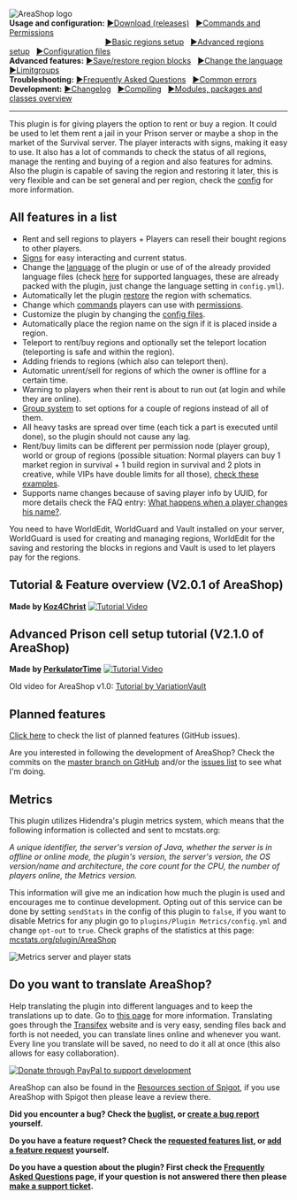 ![AreaShop logo](https://cloud.githubusercontent.com/assets/6951068/9471294/f016d8ee-4b4f-11e5-9bda-d61b1c423ebb.png)<br/>
**Usage and configuration:**
[►Download (releases)](https://github.com/NLthijs48/AreaShop/releases)&nbsp;&nbsp;
[►Commands and Permissions](https://github.com/NLthijs48/AreaShop/wiki/Commands-and-Permissions)&nbsp;&nbsp;
<br/>&nbsp;&nbsp;&nbsp;&nbsp;&nbsp;&nbsp;&nbsp;&nbsp;&nbsp;&nbsp;&nbsp;&nbsp;&nbsp;&nbsp;&nbsp;&nbsp;&nbsp;&nbsp;&nbsp;&nbsp;&nbsp;&nbsp;&nbsp;&nbsp;&nbsp;&nbsp;&nbsp;&nbsp;&nbsp;&nbsp;&nbsp;&nbsp;&nbsp;&nbsp;&nbsp;&nbsp;&nbsp;&nbsp;&nbsp;&nbsp;&nbsp;&nbsp;&nbsp;&nbsp;[►Basic regions setup](https://github.com/NLthijs48/AreaShop/wiki/Basic-regions-setup)&nbsp;&nbsp;
[►Advanced regions setup](https://github.com/NLthijs48/AreaShop/wiki/Advanced-regions-setup)&nbsp;&nbsp;
[►Configuration files](https://github.com/NLthijs48/AreaShop/wiki/The-config-system)<br/>
**Advanced features:**
[►Save/restore region blocks](https://github.com/NLthijs48/AreaShop/wiki/Region-blocks-save-restore)&nbsp;&nbsp;
[►Change the language](https://github.com/NLthijs48/AreaShop/wiki/Language-support)&nbsp;&nbsp;
[►Limitgroups](https://github.com/NLthijs48/AreaShop/wiki/Limitgroups-information-and-examples)<br/>
**Troubleshooting:**
[►Frequently Asked Questions](https://github.com/NLthijs48/AreaShop/wiki/Frequently-Asked-Questions)&nbsp;&nbsp;
[►Common errors](https://github.com/NLthijs48/AreaShop/wiki/Common-errors)<br/>
**Development:**
[►Changelog](https://github.com/NLthijs48/AreaShop/wiki/Changelog)&nbsp;&nbsp;
[►Compiling](https://github.com/NLthijs48/AreaShop/wiki/Compiling-AreaShop)&nbsp;&nbsp;
[►Modules, packages and classes overview](https://github.com/NLthijs48/AreaShop/wiki/Modules,-packages-and-classes-overview)

***

This plugin is for giving players the option to rent or buy a region. It could be used to let them rent a jail in your Prison server or maybe a shop in the market of the Survival server. The player interacts with signs, making it easy to use. It also has a lot of commands to check the status of all regions, manage the renting and buying of a region and also features for admins. Also the plugin is capable of saving the region and restoring it later, this is very flexible and can be set general and per region, check the [config](https://github.com/NLthijs48/AreaShop/wiki/The-config-system) for more information.

## All features in a list
* Rent and sell regions to players + Players can resell their bought regions to other players.
* [Signs](https://github.com/NLthijs48/AreaShop/wiki/Basic-regions-setup) for easy interacting and current status.
* Change the [language](https://github.com/NLthijs48/AreaShop/wiki/Language-support) of the plugin or use of of the already provided language files (check [here](https://github.com/NLthijs48/AreaShop/tree/master/AreaShop/src/main/resources/lang) for supported languages, these are already packed with the plugin, just change the language setting in `config.yml`).
* Automatically let the plugin [restore](https://github.com/NLthijs48/AreaShop/wiki/Region-blocks-save-restore) the region with schematics.
* Change which [commands](https://github.com/NLthijs48/AreaShop/wiki/Commands-and-Permissions) players can use with [permissions](https://github.com/NLthijs48/AreaShop/wiki/Commands-and-Permissions).
* Customize the plugin by changing the [config files](https://github.com/NLthijs48/AreaShop/wiki/The-config-system).
* Automatically place the region name on the sign if it is placed inside a region.
* Teleport to rent/buy regions and optionally set the teleport location (teleporting is safe and within the region).
* Adding friends to regions (which also can teleport then).
* Automatic unrent/sell for regions of which the owner is offline for a certain time.
* Warning to players when their rent is about to run out (at login and while they are online).
* [Group system](https://github.com/NLthijs48/AreaShop/wiki/The-config-system) to set options for a couple of regions instead of all of them.
* All heavy tasks are spread over time (each tick a part is executed until done), so the plugin should not cause any lag.
* Rent/buy limits can be different per permission node (player group), world or group of regions (possible situation: Normal players can buy 1 market region in survival + 1 build region in survival and 2 plots in creative, while VIPs have double limits for all those), [check these examples](https://github.com/NLthijs48/AreaShop/wiki/Limitgroups-information-and-examples).
* Supports name changes because of saving player info by UUID, for more details check the FAQ entry: [What happens when a player changes his name?](https://github.com/NLthijs48/AreaShop/wiki/Frequently-Asked-Questions#what-happens-when-a-player-changes-his-name).

You need to have WorldEdit, WorldGuard and Vault installed on your server, WorldGuard is used for creating and managing regions, WorldEdit for the saving and restoring the blocks in regions and Vault is used to let players pay for the regions.

## Tutorial & Feature overview (V2.0.1 of AreaShop)
**Made by [Koz4Christ](https://www.youtube.com/user/koz4christ)**
[![Tutorial Video](https://cloud.githubusercontent.com/assets/6951068/9532789/152c33f8-4d0e-11e5-8d1c-9e80c19ceab8.png)](https://www.youtube.com/watch?v=328WrStVkzs)

## Advanced Prison cell setup tutorial (V2.1.0 of AreaShop)
**Made by [PerkulatorTime](https://www.youtube.com/user/PerkulatorTime)**
[![Tutorial Video](https://cloud.githubusercontent.com/assets/6951068/9532788/147526cc-4d0e-11e5-9672-1274faae280a.png)](https://www.youtube.com/watch?v=OQOsOG-EdNc)

Old video for AreaShop v1.0: [Tutorial by VariationVault](https://www.youtube.com/watch?v=k2HMCxCCOYo)

## Planned features
[Click here](https://github.com/NLthijs48/AreaShop/labels/Feature) to check the list of planned features (GitHub issues).

Are you interested in following the development of AreaShop? Check the commits on the [master branch on GitHub](https://github.com/NLthijs48/AreaShop/commits/master) and/or the [issues list](https://github.com/NLthijs48/AreaShop/issues?q=sort%3Aupdated-desc) to see what I'm doing.

## Metrics
This plugin utilizes Hidendra's plugin metrics system, which means that the following information is collected and sent to mcstats.org:

*A unique identifier, the server's version of Java, whether the server is in offline or online mode, the plugin's version, the server's version, the OS version/name and architecture, the core count for the CPU, the number of players online, the Metrics version.*

This information will give me an indication how much the plugin is used and encourages me to continue development. Opting out of this service can be done by setting `sendStats` in the config of this plugin to `false`, if you want to disable Metrics for any plugin go to `plugins/Plugin Metrics/config.yml` and change `opt-out` to `true`. Check graphs of the statistics at this page: [mcstats.org/plugin/AreaShop](http://mcstats.org/plugin/AreaShop)

![Metrics server and player stats](http://i.mcstats.org/AreaShop/Global+Statistics.borderless.png)

## Do you want to translate AreaShop?
Help translating the plugin into different languages and to keep the translations up to date. Go to [this page](https://github.com/NLthijs48/AreaShop/wiki/Language-support#translating-on-transifex) for more information. Translating goes through the [Transifex](https://www.transifex.com/projects/p/areashop/) website and is very easy, sending files back and forth is not needed, you can translate lines online and whenever you want. Every line you translate will be saved, no need to do it all at once (this also allows for easy collaboration).

[![Donate through PayPal to support development](https://www.paypal.com/en_US/i/btn/btn_donate_LG.gif)](https://www.paypal.com/cgi-bin/webscr?return=http%3A%2F%2Fdev.bukkit.org%2Fbukkit-plugins%2Fregionbuyandrent%2F&cn=Add+special+instructions+to+the+addon+author%28s%29&business=nlthijs48%40gmail.com&bn=PP-DonationsBF%3Abtn_donateCC_LG.gif%3ANonHosted&cancel_return=http%3A%2F%2Fdev.bukkit.org%2Fbukkit-plugins%2Fregionbuyandrent%2F&lc=US&item_name=AreaShop+%28from+Bukkit.org%29&cmd=_donations&rm=1&no_shipping=1&currency_code=USD)

AreaShop can also be found in the [Resources section of Spigot](http://www.spigotmc.org/resources/areashop.2991/), if you use AreaShop with Spigot then please leave a review there.

**Did you encounter a bug? Check the [buglist](https://github.com/NLthijs48/AreaShop/labels/Bug), or [create a bug report](https://github.com/NLthijs48/AreaShop/issues/new?body=Indicate%20the%20steps%20you%20did%20while%20encountering%20the%20problem,%20the%20expected%20outcome,%20and%20the%20actual%20outcome.%20Provide%20links%20to%20your%20config.yml,%20default.yml%20and%20groups.yml%20files%20(use%20pastebin.com%20or%20similar).%20Also%20provide%20a%20full%20startup%20log%20of%20your%20server%20(this%20indicates%20the%20plugin%20versions%20used).&labels=Bug) yourself.**

**Do you have a feature request? Check the [requested features list](https://github.com/NLthijs48/AreaShop/labels/Feature), or [add a feature request](https://github.com/NLthijs48/AreaShop/issues/new?body=Describe%20the%20feature%20with%20as%20much%20detail%20as%20possible:%20command,%20permissions,%20messages%20in%20chat,%20etc.%20Also%20indicate%20for%20which%20situations%20you%20would%20use%20it%20and%20why%20it%20should%20be%20added.&labels=Feature) yourself.**

**Do you have a question about the plugin? First check the [Frequently Asked Questions](https://github.com/NLthijs48/AreaShop/wiki/Frequently-Asked-Questions) page, if your question is not answered there then please [make a support ticket](https://github.com/NLthijs48/AreaShop/issues/new?body=Indicate%20the%20steps%20you%20did%20while%20encountering%20the%20problem,%20the%20expected%20outcome,%20and%20the%20actual%20outcome.%20Provide%20links%20to%20your%20config.yml,%20default.yml%20and%20groups.yml%20files%20(use%20pastebin.com%20or%20similar).%20Also%20provide%20a%20full%20startup%20log%20of%20your%20server%20(this%20indicates%20the%20plugin%20versions%20used).&labels=Support).**
